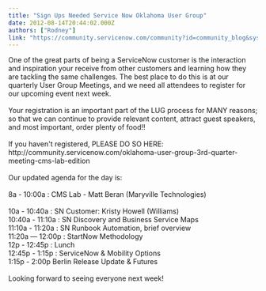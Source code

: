 ```yaml
---
title: "Sign Ups Needed Service Now Oklahoma User Group"
date: 2012-08-14T20:44:02.000Z
authors: ["Rodney"]
link: "https://community.servicenow.com/community?id=community_blog&sys_id=cb6d2e29dbd0dbc01dcaf3231f9619a3"
---
```

<p>One of the great parts of being a ServiceNow customer is the interaction and inspiration your receive from other customers and learning how they are tackling the same challenges. The best place to do this is at our quarterly User Group Meetings, and we need all attendees to register for our upcoming event next week.<br /><br />Your registration is an important part of the LUG process for MANY reasons; so that we can continue to provide relevant content, attract guest speakers, and most important, order plenty of food!!<br /><br />If you haven't registered, PLEASE DO SO HERE: http://community.servicenow.com/oklahoma-user-group-3rd-quarter-meeting-cms-lab-edition<br /><br />Our updated agenda for the day is:<br /><br />8a - 10:00a : CMS Lab - Matt Beran (Maryville Technologies)<br /><br />10a - 10:40a : SN Customer: Kristy Howell (Williams)<br />10:40a - 11:10a : SN Discovery and Business Service Maps<br />11:10a - 11:20a : SN Runbook Automation, brief overview<br />11:20a — 12:00p : StartNow Methodology<br />12p - 12:45p : Lunch<br />12:45p - 1:15p : ServiceNow &amp; Mobility Options<br />1:15p - 2:00p Berlin Release Update &amp; Futures<br /><br />Looking forward to seeing everyone next week!</p></p>